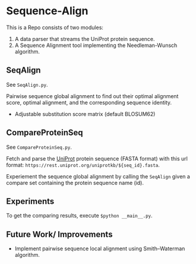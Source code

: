 # Sequence-Align
This is a Repo consists of two modules:

1. A data parser that streams the UniProt protein sequence.
2. A Sequence Alignment tool implementing the Needleman-Wunsch algorithm.

## SeqAlign
See `SeqAlign.py`.

Pairwise sequence global alignment to find out their optimal alignment score, optimal alignment, and the corresponding sequence identity.
- Adjustable substitution score matrix (default BLOSUM62)

## CompareProteinSeq
See `CompareProteinSeq.py`.

Fetch and parse the [UniProt](https://www.uniprot.org/) protein sequence (FASTA format) with this url format: `https://rest.uniprot.org/uniprotkb/${seq_id}.fasta`.

Experiement the sequence global alignment by calling the `SeqAlign` given a compare set containing the protein sequence name (id).

## Experiments
To get the comparing results, execute `$python __main__.py`.

## Future Work/ Improvements
- Implement pairwise sequence local alignment using Smith–Waterman algorithm.

